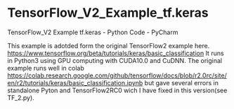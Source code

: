 # TensorFlow_V2_Example_tf.keras
TensorFlow_V2 Example tf.keras - Python Code - PyCharm

This example is adotded form the original TensorFlow2 example here. 
https://www.tensorflow.org/beta/tutorials/keras/basic_classification
It runs in Python3 using GPU computing with CUDA10.0 and CuDNN. 
The original example runs well in colab
https://colab.research.google.com/github/tensorflow/docs/blob/r2.0rc/site/en/r2/tutorials/keras/basic_classification.ipynb
but gave several errors in standalone Pyton and TensorFlow2RC0 wich I have fixed in this version(see TF_2.py).

